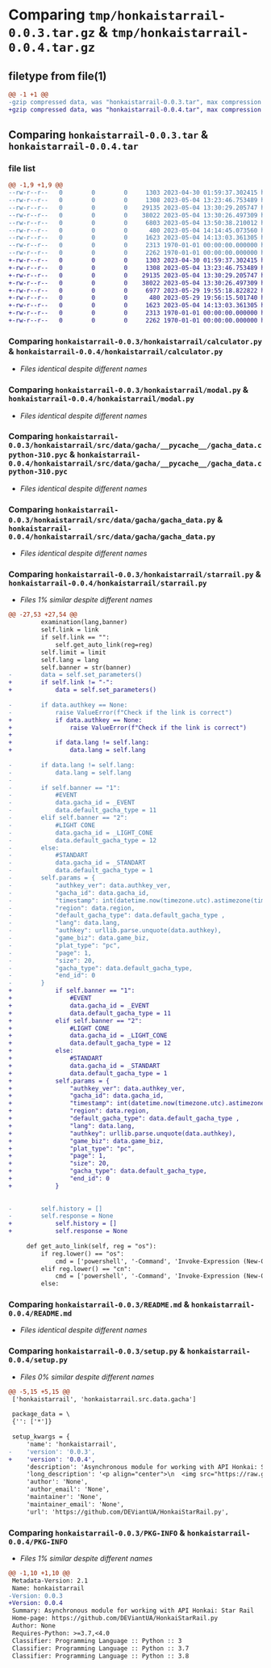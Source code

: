 # Comparing `tmp/honkaistarrail-0.0.3.tar.gz` & `tmp/honkaistarrail-0.0.4.tar.gz`

## filetype from file(1)

```diff
@@ -1 +1 @@
-gzip compressed data, was "honkaistarrail-0.0.3.tar", max compression
+gzip compressed data, was "honkaistarrail-0.0.4.tar", max compression
```

## Comparing `honkaistarrail-0.0.3.tar` & `honkaistarrail-0.0.4.tar`

### file list

```diff
@@ -1,9 +1,9 @@
--rw-r--r--   0        0        0     1303 2023-04-30 01:59:37.302415 honkaistarrail-0.0.3/honkaistarrail/calculator.py
--rw-r--r--   0        0        0     1308 2023-05-04 13:23:46.753489 honkaistarrail-0.0.3/honkaistarrail/modal.py
--rw-r--r--   0        0        0    29135 2023-05-04 13:30:29.205747 honkaistarrail-0.0.3/honkaistarrail/src/data/gacha/__pycache__/gacha_data.cpython-310.pyc
--rw-r--r--   0        0        0    38022 2023-05-04 13:30:26.497309 honkaistarrail-0.0.3/honkaistarrail/src/data/gacha/gacha_data.py
--rw-r--r--   0        0        0     6803 2023-05-04 13:50:38.210012 honkaistarrail-0.0.3/honkaistarrail/starrail.py
--rw-r--r--   0        0        0      480 2023-05-04 14:14:45.073560 honkaistarrail-0.0.3/pyproject.toml
--rw-r--r--   0        0        0     1623 2023-05-04 14:13:03.361305 honkaistarrail-0.0.3/README.md
--rw-r--r--   0        0        0     2313 1970-01-01 00:00:00.000000 honkaistarrail-0.0.3/setup.py
--rw-r--r--   0        0        0     2262 1970-01-01 00:00:00.000000 honkaistarrail-0.0.3/PKG-INFO
+-rw-r--r--   0        0        0     1303 2023-04-30 01:59:37.302415 honkaistarrail-0.0.4/honkaistarrail/calculator.py
+-rw-r--r--   0        0        0     1308 2023-05-04 13:23:46.753489 honkaistarrail-0.0.4/honkaistarrail/modal.py
+-rw-r--r--   0        0        0    29135 2023-05-04 13:30:29.205747 honkaistarrail-0.0.4/honkaistarrail/src/data/gacha/__pycache__/gacha_data.cpython-310.pyc
+-rw-r--r--   0        0        0    38022 2023-05-04 13:30:26.497309 honkaistarrail-0.0.4/honkaistarrail/src/data/gacha/gacha_data.py
+-rw-r--r--   0        0        0     6977 2023-05-29 19:55:18.822822 honkaistarrail-0.0.4/honkaistarrail/starrail.py
+-rw-r--r--   0        0        0      480 2023-05-29 19:56:15.501740 honkaistarrail-0.0.4/pyproject.toml
+-rw-r--r--   0        0        0     1623 2023-05-04 14:13:03.361305 honkaistarrail-0.0.4/README.md
+-rw-r--r--   0        0        0     2313 1970-01-01 00:00:00.000000 honkaistarrail-0.0.4/setup.py
+-rw-r--r--   0        0        0     2262 1970-01-01 00:00:00.000000 honkaistarrail-0.0.4/PKG-INFO
```

### Comparing `honkaistarrail-0.0.3/honkaistarrail/calculator.py` & `honkaistarrail-0.0.4/honkaistarrail/calculator.py`

 * *Files identical despite different names*

### Comparing `honkaistarrail-0.0.3/honkaistarrail/modal.py` & `honkaistarrail-0.0.4/honkaistarrail/modal.py`

 * *Files identical despite different names*

### Comparing `honkaistarrail-0.0.3/honkaistarrail/src/data/gacha/__pycache__/gacha_data.cpython-310.pyc` & `honkaistarrail-0.0.4/honkaistarrail/src/data/gacha/__pycache__/gacha_data.cpython-310.pyc`

 * *Files identical despite different names*

### Comparing `honkaistarrail-0.0.3/honkaistarrail/src/data/gacha/gacha_data.py` & `honkaistarrail-0.0.4/honkaistarrail/src/data/gacha/gacha_data.py`

 * *Files identical despite different names*

### Comparing `honkaistarrail-0.0.3/honkaistarrail/starrail.py` & `honkaistarrail-0.0.4/honkaistarrail/starrail.py`

 * *Files 1% similar despite different names*

```diff
@@ -27,53 +27,54 @@
         examination(lang,banner)
         self.link = link
         if self.link == "":
             self.get_auto_link(reg=reg)
         self.limit = limit
         self.lang = lang
         self.banner = str(banner)
-        data = self.set_parameters()
+        if self.link != "-":
+            data = self.set_parameters()
 
-        if data.authkey == None:
-            raise ValueError(f"Check if the link is correct")
+            if data.authkey == None:
+                raise ValueError(f"Check if the link is correct")
+                
+            if data.lang != self.lang:
+                data.lang = self.lang
             
-        if data.lang != self.lang:
-            data.lang = self.lang
-        
-        if self.banner == "1":
-            #EVENT
-            data.gacha_id = _EVENT
-            data.default_gacha_type = 11
-        elif self.banner == "2":
-            #LIGHT CONE
-            data.gacha_id = _LIGHT_CONE
-            data.default_gacha_type = 12
-        else:
-            #STANDART
-            data.gacha_id = _STANDART
-            data.default_gacha_type = 1
-        self.params = {
-            "authkey_ver": data.authkey_ver,
-            "gacha_id": data.gacha_id,
-            "timestamp": int(datetime.now(timezone.utc).astimezone(timezone.utc).replace(tzinfo=timezone.utc).timestamp()),
-            "region": data.region,
-            "default_gacha_type": data.default_gacha_type ,
-            "lang": data.lang,
-            "authkey": urllib.parse.unquote(data.authkey),
-            "game_biz": data.game_biz,
-            "plat_type": "pc",
-            "page": 1,
-            "size": 20,
-            "gacha_type": data.default_gacha_type,
-            "end_id": 0
-        }
+            if self.banner == "1":
+                #EVENT
+                data.gacha_id = _EVENT
+                data.default_gacha_type = 11
+            elif self.banner == "2":
+                #LIGHT CONE
+                data.gacha_id = _LIGHT_CONE
+                data.default_gacha_type = 12
+            else:
+                #STANDART
+                data.gacha_id = _STANDART
+                data.default_gacha_type = 1
+            self.params = {
+                "authkey_ver": data.authkey_ver,
+                "gacha_id": data.gacha_id,
+                "timestamp": int(datetime.now(timezone.utc).astimezone(timezone.utc).replace(tzinfo=timezone.utc).timestamp()),
+                "region": data.region,
+                "default_gacha_type": data.default_gacha_type ,
+                "lang": data.lang,
+                "authkey": urllib.parse.unquote(data.authkey),
+                "game_biz": data.game_biz,
+                "plat_type": "pc",
+                "page": 1,
+                "size": 20,
+                "gacha_type": data.default_gacha_type,
+                "end_id": 0
+            }
 
 
-        self.history = []
-        self.response = None
+            self.history = []
+            self.response = None
 
     def get_auto_link(self, reg = "os"):
         if reg.lower() == "os":
             cmd = ['powershell', '-Command', 'Invoke-Expression (New-Object Net.WebClient).DownloadString("https://gist.githubusercontent.com/DEViantUA/d5b77400c5d710e4260474afa5011d17/raw/bd8c200f7906fb005d4d11097a8f95e4feb8823f/HonkaiStarRailJump.ps1")'] 
         elif reg.lower() == "cn":
             cmd = ['powershell', '-Command', 'Invoke-Expression (New-Object Net.WebClient).DownloadString("https://gist.githubusercontent.com/DEViantUA/19d224c9c13e6f6b1cc62a12fc0e8a9d/raw/9dcd08b8033d9e60921e216c7219354e863e13b5/HonkaiStarRailJump_CN.ps1")'] 
         else:
```

### Comparing `honkaistarrail-0.0.3/README.md` & `honkaistarrail-0.0.4/README.md`

 * *Files identical despite different names*

### Comparing `honkaistarrail-0.0.3/setup.py` & `honkaistarrail-0.0.4/setup.py`

 * *Files 0% similar despite different names*

```diff
@@ -5,15 +5,15 @@
 ['honkaistarrail', 'honkaistarrail.src.data.gacha']
 
 package_data = \
 {'': ['*']}
 
 setup_kwargs = {
     'name': 'honkaistarrail',
-    'version': '0.0.3',
+    'version': '0.0.4',
     'description': 'Asynchronous module for working with API Honkai: Star Rail',
     'long_description': '<p align="center">\n  <img src="https://raw.githubusercontent.com/DEViantUA/HonkaiStarRail.py/main/Readme/HSR-BANNER.png" />\n</p>\n\n# Asynchronous module for working with API Honkai: Star Rail\n\nAt the moment it only supports counting guarantors and getting a jumps \n\n### Installation: \n```\npip install honkaistarrail\n```\nPyPi: [OPEN](https://pypi.org/project/honkaistarrail/)\n\nYou can also see other usage examples here: [OPEN](https://github.com/DEViantUA/starrail.py/tree/main/Examples)\n\nInstructions for getting a link to the history of jumps: [OPEN](https://github.com/DEViantUA/starrail.py/blob/main/Instruction.md)\n\n### ID Banned:\n``1`` - Event Banner\n``2`` - Light Cone\n``3`` - Standart Banner\n\n\n### Launc:\n\n```py\n# Copyright 2023 DEViantUa <t.me/deviant_ua>\n# All rights reserved.\n\n\'\'\'\nThis method returns the full history of jumps for the \nlast 3 months, does not return the results of jumps \nand how much is left before the guarantor.\n\'\'\'\n\nimport asyncio\nfrom honkaistarrail import starrail\n\nasync def get_jump_history():\n    link = ""\n    async with starrail.Jump(link = link,banner = 1,lang = "en") as hist:\n        async for key in hist.get_history():\n            for info in key:\n                print(f\'[{info.type}] Name: {info.name} ({info.rank}*) - {info.time.strftime("%d.%m.%Y %H:%M:%S")}\')\n\n\nasyncio.run(get_jump_history())\n```\n\n\n# In developing:\n\n1. Automatic code redemption.\n2. Automatic collection of daily marks on HoYoLab.\n\n___\n<p align="center">\n  <img src="https://raw.githubusercontent.com/DEViantUA/HonkaiStarRail.py/main/Readme/%D0%91%D0%B5%D0%B7-%D0%B8%D0%BC%D0%B5%D0%BD%D0%B8-1.png" />\n</p>\n',
     'author': 'None',
     'author_email': 'None',
     'maintainer': 'None',
     'maintainer_email': 'None',
     'url': 'https://github.com/DEViantUA/HonkaiStarRail.py',
```

### Comparing `honkaistarrail-0.0.3/PKG-INFO` & `honkaistarrail-0.0.4/PKG-INFO`

 * *Files 1% similar despite different names*

```diff
@@ -1,10 +1,10 @@
 Metadata-Version: 2.1
 Name: honkaistarrail
-Version: 0.0.3
+Version: 0.0.4
 Summary: Asynchronous module for working with API Honkai: Star Rail
 Home-page: https://github.com/DEViantUA/HonkaiStarRail.py
 Author: None
 Requires-Python: >=3.7,<4.0
 Classifier: Programming Language :: Python :: 3
 Classifier: Programming Language :: Python :: 3.7
 Classifier: Programming Language :: Python :: 3.8
```

